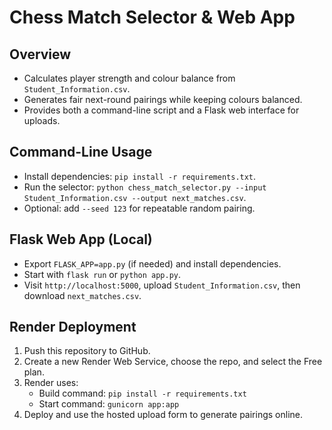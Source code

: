 Chess Match Selector & Web App
================================

Overview
--------
- Calculates player strength and colour balance from `Student_Information.csv`.
- Generates fair next-round pairings while keeping colours balanced.
- Provides both a command-line script and a Flask web interface for uploads.

Command-Line Usage
------------------
- Install dependencies: `pip install -r requirements.txt`.
- Run the selector: `python chess_match_selector.py --input Student_Information.csv --output next_matches.csv`.
- Optional: add `--seed 123` for repeatable random pairing.

Flask Web App (Local)
---------------------
- Export `FLASK_APP=app.py` (if needed) and install dependencies.
- Start with `flask run` or `python app.py`.
- Visit `http://localhost:5000`, upload `Student_Information.csv`, then download `next_matches.csv`.

Render Deployment
-----------------
1. Push this repository to GitHub.
2. Create a new Render Web Service, choose the repo, and select the Free plan.
3. Render uses:
   - Build command: `pip install -r requirements.txt`
   - Start command: `gunicorn app:app`
4. Deploy and use the hosted upload form to generate pairings online.
